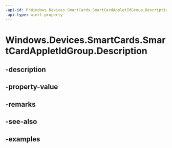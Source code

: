 ```yaml
---
-api-id: P:Windows.Devices.SmartCards.SmartCardAppletIdGroup.Description
-api-type: winrt property
---
```


<!-- Property syntax.
public string Description { get;  set; }
-->

# Windows.Devices.SmartCards.SmartCardAppletIdGroup.Description

## -description

## -property-value

## -remarks

## -see-also

## -examples


